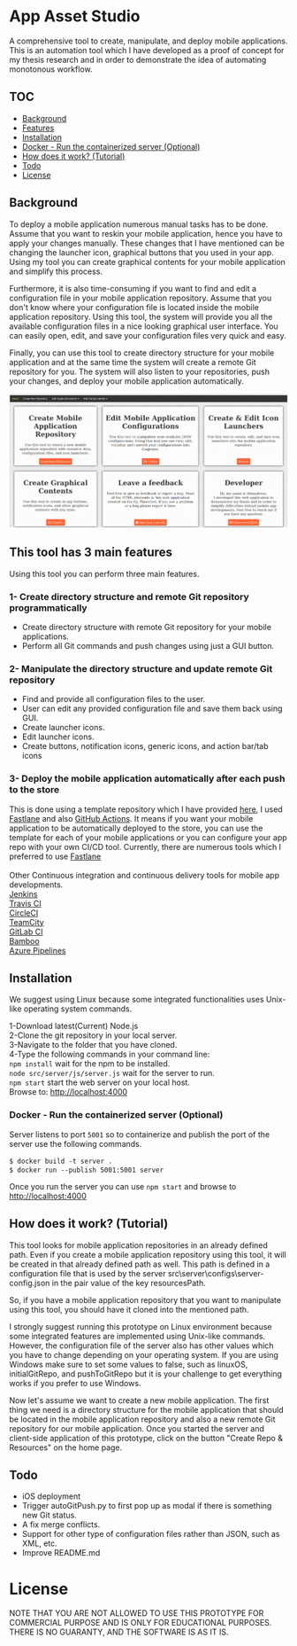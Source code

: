 # App Asset Studio
A comprehensive tool to create, manipulate, and deploy mobile applications. 
This is an automation tool which I have developed as a proof of concept for 
my thesis research and in order to demonstrate the idea of automating monotonous workflow. 

## TOC
- [Background](#background)<br>
- [Features](#this-tool-has-3-main-features)<br>
- [Installation](#installation)<br>
- [Docker - Run the containerized server (Optional)](#docker---run-the-containerized-server-optional)<br>
- [How does it work? (Tutorial)](#how-does-it-work-tutorial)<br>
- [Todo](#todo)<br>
- [License](#license)<br>

## Background
To deploy a mobile application numerous manual tasks has to be done. 
Assume that you want to reskin your mobile application, hence you have to apply your changes manually. 
These changes that I have mentioned can be changing the launcher icon, graphical buttons that you used in your app. 
Using my tool you can create graphical contents for your mobile application and simplify this process. 

Furthermore, it is also time-consuming if you want to find and edit a configuration file in your mobile application repository. 
Assume that you don't know where your configuration file is located inside the mobile application repository. 
Using this tool, the system will provide you all the available configuration files in a nice looking graphical user interface. 
You can easily open, edit, and save your configuration files very quick and easy.

Finally, you can use this tool to create directory structure for your mobile application and at the same time 
the system will create a remote Git repository for you. 
The system will also listen to your repositories, push your changes, and deploy your mobile application automatically. 

<img src="https://raw.githubusercontent.com/AhmadVakil/AppAssetStudio/master/tutorial/home.png">

## This tool has 3 main features
Using this tool you can perform three main features.

### 1- Create directory structure and remote Git repository programmatically
<ul>
    <li>Create directory structure with remote Git repository for your mobile applications.</li>
    <li>Perform all Git commands and push changes using just a GUI button.</li>
</ul>

### 2- Manipulate the directory structure and update remote Git repository
<ul>
    <li>Find and provide all configuration files to the user.</li>
    <li>User can edit any provided configuration file and save them back using GUI.</li>
    <li>Create launcher icons.</li>
    <li>Edit launcher icons.</li>
    <li>Create buttons, notification icons, generic icons, and action bar/tab icons</li>
</ul>

### 3- Deploy the mobile application automatically after each push to the store
This is done using a template repository which I have provided <a href="https://github.com/AhmadVakil/AppAssetAutoDeploy">here</a>, I used <a href="https://fastlane.tools/">Fastlane</a> and also <a href="https://github.com/features/actions">GitHub Actions</a>. It means if you want your mobile application to be automatically deployed to the store, you can use the template for each of your mobile applications or you can configure your app repo with your own CI/CD tool. Currently, there are numerous tools which I preferred to use <a href="https://fastlane.tools/">Fastlane</a> 
<br><br>Other Continuous integration and continuous delivery tools for mobile app developments.
<br><a href="https://www.jenkins.io/">Jenkins</a>
<br><a href="https://www.travis-ci.com/">Travis CI</a>
<br><a href="http://circleci.com/">CircleCI</a>
<br><a href="https://www.jetbrains.com/teamcity/">TeamCity</a>
<br><a href="https://about.gitlab.com/">GitLab CI</a>
<br><a href="https://www.atlassian.com/software/bamboo">Bamboo</a>
<br><a href="https://azure.microsoft.com/en-us/services/devops/pipelines/">Azure Pipelines</a>

## Installation
We suggest using Linux because some integrated functionalities uses Unix-like operating system commands.

1-Download latest(Current) Node.js<br>
2-Clone the git repository in your local server.<br>
3-Navigate to the folder that you have cloned.<br>
4-Type the following commands in your command line:<br>
`npm install` wait for the npm to be installed.<br>
`node src/server/js/server.js` wait for the server to run.<br>
`npm start` start the web server on your local host.<br>
Browse to: [http://localhost:4000](http://localhost:4000)<br>

### Docker - Run the containerized server (Optional)
Server listens to port `5001` so to containerize and publish the port of the server use the following commands.
```
$ docker build -t server .
$ docker run --publish 5001:5001 server
```
Once you run the server you can use `npm start` and browse to [http://localhost:4000](http://localhost:4000)

## How does it work? (Tutorial)
<p>This tool looks for mobile application repositories in an already defined path. Even if you create a mobile application repository using this tool, it will be created in that already defined path as well. This path is defined in a configuration file that is used by the server src\server\configs\server-config.json in the pair value of the key resourcesPath.</p>
<p>So, if you have a mobile application repository that you want to manipulate using this tool, you should have it cloned into the mentioned path.</p>
<p>I strongly suggest running this prototype on Linux environment because some integrated features are implemented using Unix-like commands. However, the configuration file of the server also has other values which you have to change depending on your operating system. If you are using Windows make sure to set some values to false, such as linuxOS, initialGitRepo, and pushToGitRepo but it is your challenge to get everything works if you prefer to use Windows.</p>

<p>Now let's assume we want to create a new mobile application. The first thing we need is a directory structure for the mobile application that should be located in the mobile application repository and also a new remote Git repository for our mobile application. Once you started the server and client-side application of this prototype, click on the button "Create Repo & Resources" on the home page.</p>

## Todo
<ul>
    <li>iOS deployment</li>
    <li>Trigger autoGitPush.py to first pop up as modal if there is something new Git status.</li>
    <li>A fix merge conflicts.</li>
    <li>Support for other type of configuration files rather than JSON, such as XML, etc. </li>
    <li>Improve README.md</li>
</ul>

# License
NOTE THAT YOU ARE NOT ALLOWED TO USE THIS PROTOTYPE FOR COMMERCIAL PURPOSE AND IS ONLY FOR EDUCATIONAL PURPOSES. THERE IS NO GUARANTY, AND THE SOFTWARE IS AS IT IS. 
